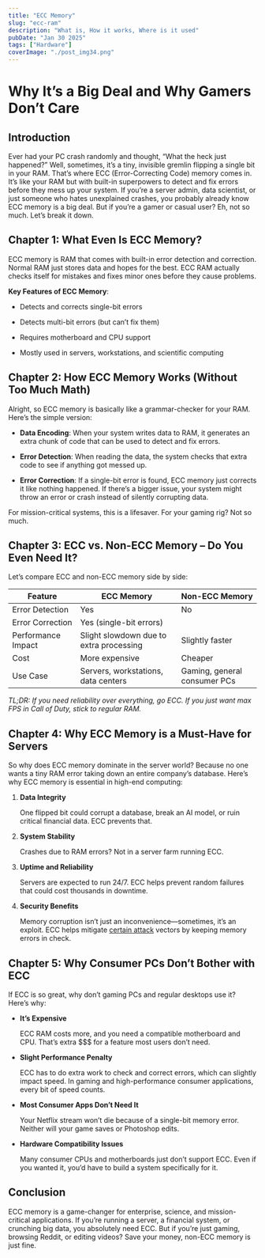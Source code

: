 ```yaml
---
title: "ECC Memory"
slug: "ecc-ram"
description: "What is, How it works, Where is it used"
pubDate: "Jan 30 2025"
tags: ["Hardware"]
coverImage: "./post_img34.png"
---
```


# Why It’s a Big Deal and Why Gamers Don’t Care

## Introduction

Ever had your PC crash randomly and thought, “What the heck just happened?” Well, sometimes, it’s a tiny, invisible gremlin flipping a single bit in your RAM. That’s where ECC (Error-Correcting Code) memory comes in. It’s like your RAM but with built-in superpowers to detect and fix errors before they mess up your system. If you’re a server admin, data scientist, or just someone who hates unexplained crashes, you probably already know ECC memory is a big deal. But if you’re a gamer or casual user? Eh, not so much. Let’s break it down.

## Chapter 1: What Even Is ECC Memory?

ECC memory is RAM that comes with built-in error detection and correction. Normal RAM just stores data and hopes for the best. ECC RAM actually checks itself for mistakes and fixes minor ones before they cause problems.

**Key Features of ECC Memory**:

 - Detects and corrects single-bit errors

 - Detects multi-bit errors (but can’t fix them)

 - Requires motherboard and CPU support

 - Mostly used in servers, workstations, and scientific computing

## Chapter 2: How ECC Memory Works (Without Too Much Math)

Alright, so ECC memory is basically like a grammar-checker for your RAM. Here’s the simple version:

 - **Data Encoding**: When your system writes data to RAM, it generates an extra chunk of code that can be used to detect and fix errors.

 - **Error Detection**: When reading the data, the system checks that extra code to see if anything got messed up.

 - **Error Correction**: If a single-bit error is found, ECC memory just corrects it like nothing happened. If there’s a bigger issue, your system might throw an error or crash instead of silently corrupting data.

For mission-critical systems, this is a lifesaver. For your gaming rig? Not so much.

## Chapter 3: ECC vs. Non-ECC Memory – Do You Even Need It?

Let’s compare ECC and non-ECC memory side by side:

|Feature|ECC Memory|Non-ECC Memory|
|-------|----------|--------------|
|Error Detection|Yes|No|
|Error Correction|Yes (single-bit errors)||Nope|
|Performance Impact|Slight slowdown due to extra processing|Slightly faster|
|Cost|More expensive|Cheaper|
|Use Case|Servers, workstations, data centers|Gaming, general consumer PCs|

*TL;DR: If you need reliability over everything, go ECC. If you just want max FPS in Call of Duty, stick to regular RAM.*

## Chapter 4: Why ECC Memory is a Must-Have for Servers

So why does ECC memory dominate in the server world? Because no one wants a tiny RAM error taking down an entire company’s database. Here’s why ECC memory is essential in high-end computing:

1. **Data Integrity**

    One flipped bit could corrupt a database, break an AI model, or ruin critical financial data. ECC prevents that.

2. **System Stability**

    Crashes due to RAM errors? Not in a server farm running ECC.

3. **Uptime and Reliability**

    Servers are expected to run 24/7. ECC helps prevent random failures that could cost thousands in downtime.

4. **Security Benefits**

    Memory corruption isn’t just an inconvenience—sometimes, it’s an exploit. ECC helps mitigate [certain attack](https://en.wikipedia.org/wiki/Row_hammer) vectors by keeping memory errors in check.

## Chapter 5: Why Consumer PCs Don’t Bother with ECC

If ECC is so great, why don’t gaming PCs and regular desktops use it? Here’s why:

 - **It’s Expensive**

    ECC RAM costs more, and you need a compatible motherboard and CPU. That’s extra $$$ for a feature most users don’t need.

 - **Slight Performance Penalty**

    ECC has to do extra work to check and correct errors, which can slightly impact speed. In gaming and high-performance consumer applications, every bit of speed counts.

 - **Most Consumer Apps Don’t Need It**

    Your Netflix stream won’t die because of a single-bit memory error. Neither will your game saves or Photoshop edits.

 - **Hardware Compatibility Issues**

    Many consumer CPUs and motherboards just don’t support ECC. Even if you wanted it, you’d have to build a system specifically for it.

## Conclusion

ECC memory is a game-changer for enterprise, science, and mission-critical applications. If you’re running a server, a financial system, or crunching big data, you absolutely need ECC.
But if you’re just gaming, browsing Reddit, or editing videos? Save your money, non-ECC memory is just fine.

